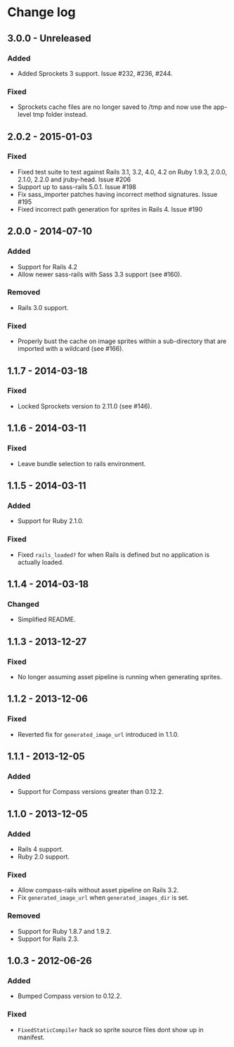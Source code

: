 # Change log

## 3.0.0 - Unreleased
### Added
- Added Sprockets 3 support. Issue #232, #236, #244.

### Fixed
- Sprockets cache files are no longer saved to /tmp and now use the app-level tmp folder instead.

## 2.0.2 - 2015-01-03
### Fixed
- Fixed test suite to test against Rails 3.1, 3.2, 4.0, 4.2 on Ruby 1.9.3, 2.0.0, 2.1.0, 2.2.0 and jruby-head. Issue #206
- Support up to sass-rails 5.0.1. Issue #198
- Fix sass_importer patches having incorrect method signatures. Issue #195
- Fixed incorrect path generation for sprites in Rails 4. Issue #190

## 2.0.0 - 2014-07-10
### Added
- Support for Rails 4.2
- Allow newer sass-rails with Sass 3.3 support (see #160).

### Removed
- Rails 3.0 support.

### Fixed
- Properly bust the cache on image sprites within a sub-directory that
are imported with a wildcard (see #166).

## 1.1.7 - 2014-03-18
### Fixed
- Locked Sprockets version to 2.11.0 (see #146).

## 1.1.6 - 2014-03-11
### Fixed
- Leave bundle selection to rails environment.

## 1.1.5 - 2014-03-11
### Added
- Support for Ruby 2.1.0.

### Fixed
- Fixed `rails_loaded?` for when Rails is defined but no application is actually loaded.

## 1.1.4 - 2014-03-18
### Changed
- Simplified README.

## 1.1.3 - 2013-12-27
### Fixed
- No longer assuming asset pipeline is running when generating sprites.

## 1.1.2 - 2013-12-06
### Fixed
- Reverted fix for `generated_image_url` introduced in 1.1.0.

## 1.1.1 - 2013-12-05
### Added
- Support for Compass versions greater than 0.12.2.

## 1.1.0 - 2013-12-05
### Added
- Rails 4 support.
- Ruby 2.0 support.

### Fixed
- Allow compass-rails without asset pipeline on Rails 3.2.
- Fix `generated_image_url` when `generated_images_dir` is set.

### Removed
- Support for Ruby 1.8.7 and 1.9.2.
- Support for Rails 2.3.

## 1.0.3 - 2012-06-26
### Added
- Bumped Compass version to 0.12.2.

### Fixed
- `FixedStaticCompiler` hack so sprite source files dont show up in manifest.
